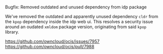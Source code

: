 Bugfix: Removed outdated and unused dependency from idp package

We've removed the outdated and apparently unused dependency `cldr` from the `kpop` dependency inside the idp web ui. This resolves a security issue around an oudated `xmldom` package version, originating from said `kpop` library.

https://github.com/owncloud/ocis/issues/7957
https://github.com/owncloud/ocis/pull/7988
